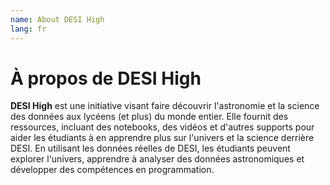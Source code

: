 ```yaml
---
name: About DESI High
lang: fr
---
```


# À propos de DESI High

**DESI High** est une initiative visant faire découvrir l'astronomie et la science des données aux lycéens (et plus) du monde entier. 
Elle fournit des ressources, incluant des notebooks, des vidéos et d'autres supports pour aider les étudiants à en apprendre plus sur l'univers et la science derrière DESI. 
En utilisant les données réelles de DESI, les étudiants peuvent explorer l'univers, apprendre à analyser des données astronomiques et développer des compétences en programmation.